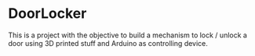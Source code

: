 # DoorLocker
This is a project with the objective to build a mechanism to lock / unlock a door using
3D printed stuff and Arduino as controlling device.

